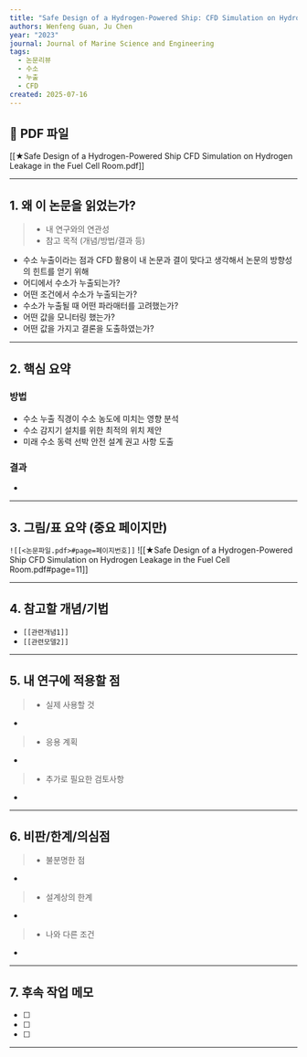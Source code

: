 ```yaml
---
title: "Safe Design of a Hydrogen-Powered Ship: CFD Simulation on Hydrogen Leakage in the Fuel Cell Room"
authors: Wenfeng Guan, Ju Chen
year: "2023"
journal: Journal of Marine Science and Engineering
tags:
  - 논문리뷰
  - 수소
  - 누출
  - CFD
created: 2025-07-16
---
```

## 📎 PDF 파일  

[[★Safe Design of a Hydrogen-Powered Ship CFD Simulation on Hydrogen Leakage in the Fuel Cell Room.pdf]]

---

## 1. 왜 이 논문을 읽었는가?
> - 내 연구와의 연관성
> - 참고 목적 (개념/방법/결과 등)

- 수소 누출이라는 점과 CFD 활용이 내 논문과 결이 맞다고 생각해서 논문의 방향성의 힌트를 얻기 위해 
- 어디에서 수소가 누출되는가?
- 어떤 조건에서 수소가 누출되는가?
- 수소가 누출될 때 어떤 파라매터를 고려했는가?
- 어떤 값을 모니터링 했는가?
- 어떤 값을 가지고 결론을 도출하였는가?

---

## 2. 핵심 요약

### 방법
- 수소 누출 직경이 수소 농도에 미치는 영향 분석
- 수소 감지기 설치를 위한 최적의 위치 제안
- 미래 수소 동력 선박 안전 설계 권고 사항 도출

### 결과
- 



---

## 3. 그림/표 요약 (중요 페이지만)
`![[<논문파일.pdf>#page=페이지번호]]`
![[★Safe Design of a Hydrogen-Powered Ship CFD Simulation on Hydrogen Leakage in the Fuel Cell Room.pdf#page=11]]



---

## 4. 참고할 개념/기법
- `[[관련개념1]]`
- `[[관련모델2]]`

---

## 5. 내 연구에 적용할 점
> - 실제 사용할 것
- 

> - 응용 계획
- 

> - 추가로 필요한 검토사항
- 


---
## 6. 비판/한계/의심점
> - 불분명한 점
- 

>- 설계상의 한계
- 

> - 나와 다른 조건
- 

---

## 7. 후속 작업 메모
- [ ] 
- [ ] 
- [ ] 

---
